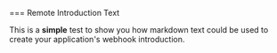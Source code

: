 === Remote Introduction Text

This is a **simple** test to show you how markdown text could be used to create your application's webhook introduction.